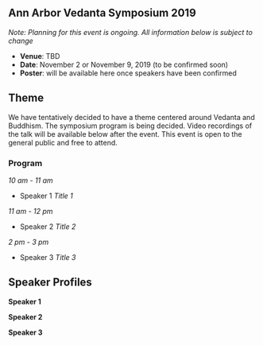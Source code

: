 
## Ann Arbor Vedanta Symposium 2019

_Note: Planning for this event is ongoing. All information below is subject to change_

* **Venue**: TBD
* **Date**: November 2 or November 9, 2019 (to be confirmed soon)
* **Poster**: will be available here once speakers have been confirmed

## Theme

We have tentatively decided to have a theme centered around Vedanta and Buddhism. The symposium program is being decided. Video recordings of the talk will be available below after the event. This event is open to the general public and free to attend.

### Program

_10 am - 11 am_

- Speaker 1 _Title 1_

_11 am - 12 pm_

- Speaker 2 _Title 2_

_2 pm - 3 pm_

- Speaker 3 _Title 3_



## Speaker Profiles

**Speaker 1**

**Speaker 2**

**Speaker 3**

